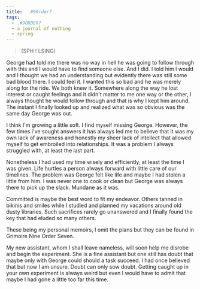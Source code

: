 ```yaml
---
title:  .#90rder7
tags:
  - .#9ORDER7
  - a journal of nothing
  - spring
---
```

> (SPH ! LSING)

George had told me there was no way in hell he was going to follow through with this and I would have to find someone else. And I did. I told him I would and I thought we had an understanding but evidently there was still some bad blood there. I could feel it. I wanted this so bad and he was merely along for the ride. We both knew it. Somewhere along the way he lost interest or caught feelings and it didn't matter to me one way or the other, I always thought he would follow through and that is why I kept him around. The instant I finally looked up and realized what was so obvious was the same day George was out.

I think I'm growing a little soft. I find myself missing George. However, the few times i've sought answers it has always led me to believe that it was my own lack of awareness and honestly my sheer lack of intellect that allowed myself to get embroiled into relationships. It was a problem I always struggled with, at least the last part.

Nonetheless I had used my time wisely and efficiently, at least the time I was given. Life hurtles a person always forward with little care of our timelines. The problem was George felt like life and maybe I had stolen a little from him. I was never one to cook or clean but George was always there to pick up the slack. Mundane as it was.

Committed is maybe the best word to fit my endeavor. Others tanned in bikinis and smiles while I studied and planned my vacations around old dusty libraries. Such sacrifices rarely go unanswered and I finally found the key that had eluded so many others.

These being my personal memoirs, I omit the plans but they can be found in Grimoire Nine Order Seven.

My new assistant, whom I shall leave nameless, will soon help me disrobe and begin the experiment. She is a fine assistant but one still has doubt that maybe only with George could should a task succeed. I had once believed that but now I am unsure. Doubt can only sow doubt. Getting caught up in your own experiment is always weird but even I would have to admit that maybe I had gone a little too far this time.
